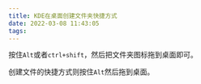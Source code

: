 ```yaml
---
title: KDE在桌面创建文件夹快捷方式
date: 2022-03-08 11:43:05
tags:
---
```


按住`Alt`或者`ctrl+shift`，然后把文件夹图标拖到桌面即可。

创建文件的快捷方式则按住`Alt`然后拖到桌面。
